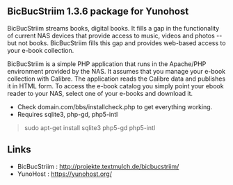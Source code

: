 BicBucStriim 1.3.6 package for Yunohost
-------------

BicBucStriim streams books, digital books. It fills a gap in the functionality of current NAS devices that provide access to music, videos and photos -- but not books. BicBucStriim fills this gap and provides web-based access to your e-book collection.

BicBucStriim is a simple PHP application that runs in the Apache/PHP environment provided by the NAS. It assumes that you manage your e-book collection with Calibre. The application reads the Calibre data and publishes it in HTML form. To access the e-book catalog you simply point your ebook reader to your NAS, select one of your e-books and download it.

* Check domain.com/bbs/installcheck.php to get everything working.
* Requires sqlite3, php-gd, php5-intl

> sudo apt-get install sqlite3 php5-gd php5-intl

Links
-------------
- BicBucStriim : http://projekte.textmulch.de/bicbucstriim/
- YunoHost : https://yunohost.org/
